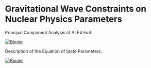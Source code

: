 # Gravitational Wave Constraints on Nuclear Physics Parameters

Principal Component Analysis of ALF4 EoS:

[![Binder](https://mybinder.org/badge.svg)](https://mybinder.org/v2/gh/mforbes/binder_tov_explorer/master?filepath=ALF4.ipynb)

Description of the Equation of State Parameters:

[![Binder](https://mybinder.org/badge.svg)](https://mybinder.org/v2/gh/mforbes/binder_tov_explorer/master?filepath=Equation%20of%20State.ipynb)
